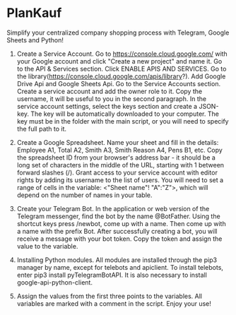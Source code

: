 # PlanKauf
Simplify your centralized company shopping process with Telegram, Google Sheets and Python!

1. Create a Service Account. Go to https://console.cloud.google.com/ with your Google account and click "Create a new project" and name it. Go to the API & Services section. Click ENABLE APIS AND SERVICES. Go to the library(https://console.cloud.google.com/apis/library?). Add Google Drive Api and Google Sheets Api. Go to the Service Accounts section. Create a service account and add the owner role to it. Copy the username, it will be useful to you in the second paragraph. In the service account settings, select the keys section and create a JSON-key. The key will be automatically downloaded to your computer. The key must be in the folder with the main script, or you will need to specify the full path to it.

2. Create a Google Spreadsheet. Name your sheet and fill in the details: Employee A1, Total A2, Smith A3, Smith Reason A4, Pens B1, etc. Copy the spreadsheet ID from your browser's address bar - it should be a long set of characters in the middle of the URL, starting with 1 between forward slashes (/). Grant access to your service account with editor rights by adding its username to the list of users. You will need to set a range of cells in the variable: <"Sheet name"! "A":"Z">, which will depend on the number of names in your table.

3. Create your Telegram Bot. In the application or web version of the Telegram messenger, find the bot by the name @BotFather. Using the shortcut keys press /newbot, come up with a name. Then come up with a name with the prefix Bot. After successfully creating a bot, you will receive a message with your bot token. Copy the token and assign the value to the variable.

4. Installing Python modules. All modules are installed through the pip3 manager by name, except for telebots and apiclient. To install telebots, enter pip3 install pyTelegramBotAPI. It is also necessary to install google-api-python-client.

5. Assign the values from the first three points to the variables. All variables are marked with a comment in the script. Enjoy your use!
